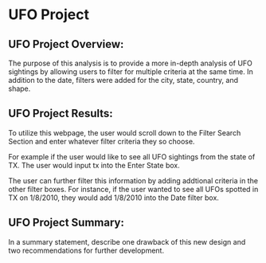 # **UFO Project** 

## **UFO Project Overview:** 
The purpose of this analysis is to provide a more in-depth analysis of UFO sightings by allowing users to filter for multiple criteria at the same time. In addition to the date, filters were added for the city, state, country, and shape.

## **UFO Project Results:** 

To utilize this webpage, the user would scroll down to the Filter Search Section and enter whatever filter criteria they so choose.

For example if the user would like to see all UFO sightings from the state of TX.  The user would input tx into the Enter State box.

The user can further filter this information by adding addtional criteria in the other filter boxes.  For instance, if the user wanted to see all UFOs spotted in TX on 1/8/2010, they would add 1/8/2010 into the Date filter box.



## **UFO Project Summary:** 
In a summary statement, describe one drawback of this new design and two recommendations for further development.
